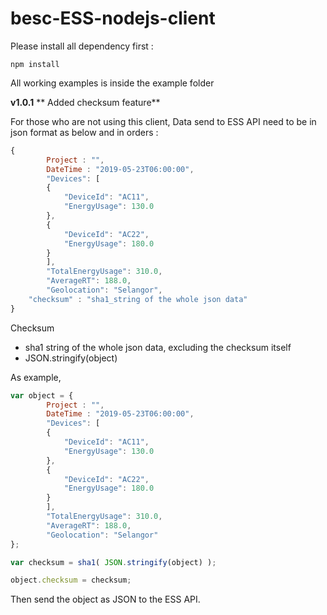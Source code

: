 # besc-ESS-nodejs-client

Please install all dependency first :
```
npm install
```

All working examples is inside the example folder

**v1.0.1**
** Added checksum feature**

For those who are not using this client, Data send to ESS API need to be in json format as below and in orders :
```js
{
		Project : "",
		DateTime : "2019-05-23T06:00:00",
		"Devices": [ 
		{ 
			"DeviceId": "AC11", 
			"EnergyUsage": 130.0 
		},
		{
			"DeviceId": "AC22", 
			"EnergyUsage": 180.0 
		}
		], 
		"TotalEnergyUsage": 310.0, 
		"AverageRT": 188.0, 
		"Geolocation": "Selangor",
    "checksum" : "sha1_string of the whole json data"
}
```
Checksum
- sha1 string of the whole json data, excluding the checksum itself
- JSON.stringify(object)

As example,
```js
var object = {
		Project : "",
		DateTime : "2019-05-23T06:00:00",
		"Devices": [ 
		{ 
			"DeviceId": "AC11", 
			"EnergyUsage": 130.0 
		},
		{
			"DeviceId": "AC22", 
			"EnergyUsage": 180.0 
		}
		], 
		"TotalEnergyUsage": 310.0, 
		"AverageRT": 188.0, 
		"Geolocation": "Selangor"
};

var checksum = sha1( JSON.stringify(object) );

object.checksum = checksum;
```
Then send the object as JSON to the ESS API.


